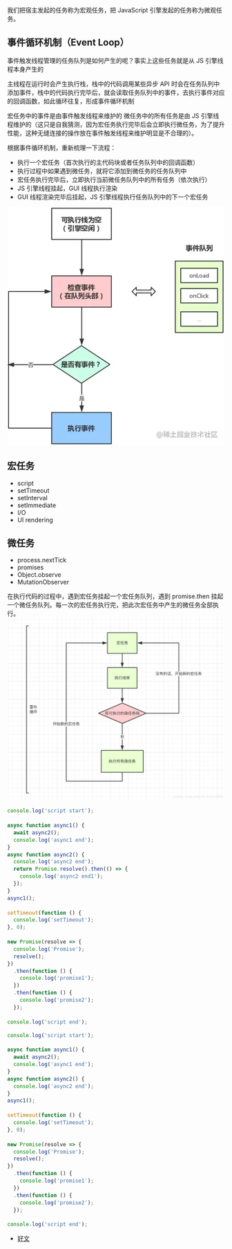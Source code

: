我们把宿主发起的任务称为宏观任务，把 JavaScript 引擎发起的任务称为微观任务。

## 事件循环机制（Event Loop）

事件触发线程管理的任务队列是如何产生的呢？事实上这些任务就是从 JS 引擎线程本身产生的

主线程在运行时会产生执行栈，栈中的代码调用某些异步 API 时会在任务队列中添加事件，栈中的代码执行完毕后，就会读取任务队列中的事件，去执行事件对应的回调函数，如此循环往复，形成事件循环机制

宏任务中的事件是由事件触发线程来维护的
微任务中的所有任务是由 JS 引擎线程维护的（这只是自我猜测，因为宏任务执行完毕后会立即执行微任务，为了提升性能，这种无缝连接的操作放在事件触发线程来维护明显是不合理的）。

根据事件循环机制，重新梳理一下流程：

- 执行一个宏任务（首次执行的主代码块或者任务队列中的回调函数）
- 执行过程中如果遇到微任务，就将它添加到微任务的任务队列中
- 宏任务执行完毕后，立即执行当前微任务队列中的所有任务（依次执行）
- JS 引擎线程挂起，GUI 线程执行渲染
- GUI 线程渲染完毕后挂起，JS 引擎线程执行任务队列中的下一个宏任务

![eventloop](../../Images/js/eventloop2.jpg)

## 宏任务

- script
- setTimeout
- setInterval
- setImmediate
- I/O
- UI rendering

## 微任务

- process.nextTick
- promises
- Object.observe
- MutationObserver

在执行代码的过程中，遇到宏任务挂起一个宏任务队列，遇到 promise.then 挂起一个微任务队列。每一次的宏任务执行完，把此次宏任务中产生的微任务全部执行。
![eventloop](../../Images/js/eventloop.jpg)

```js
console.log('script start');

async function async1() {
  await async2();
  console.log('async1 end');
}
async function async2() {
  console.log('async2 end');
  return Promise.resolve().then(() => {
    console.log('async2 end1');
  });
}
async1();

setTimeout(function () {
  console.log('setTimeout');
}, 0);

new Promise(resolve => {
  console.log('Promise');
  resolve();
})
  .then(function () {
    console.log('promise1');
  })
  .then(function () {
    console.log('promise2');
  });

console.log('script end');
```

```js
console.log('script start');

async function async1() {
  await async2();
  console.log('async1 end');
}
async function async2() {
  console.log('async2 end');
}
async1();

setTimeout(function () {
  console.log('setTimeout');
}, 0);

new Promise(resolve => {
  console.log('Promise');
  resolve();
})
  .then(function () {
    console.log('promise1');
  })
  .then(function () {
    console.log('promise2');
  });

console.log('script end');
```

- [好文](https://mp.weixin.qq.com/s/QgfE5Km1xiEkQqADMLmj-Q)
